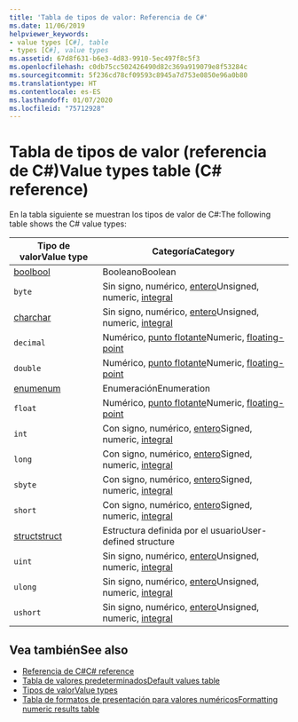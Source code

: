 ```yaml
---
title: 'Tabla de tipos de valor: Referencia de C#'
ms.date: 11/06/2019
helpviewer_keywords:
- value types [C#], table
- types [C#], value types
ms.assetid: 67d8f631-b6e3-4d83-9910-5ec497f8c5f3
ms.openlocfilehash: c0db75cc502426490d82c369a919079e8f53284c
ms.sourcegitcommit: 5f236cd78cf09593c8945a7d753e0850e96a0b80
ms.translationtype: HT
ms.contentlocale: es-ES
ms.lasthandoff: 01/07/2020
ms.locfileid: "75712928"
---
```

# <a name="value-types-table-c-reference"></a><span data-ttu-id="962d5-102">Tabla de tipos de valor (referencia de C#)</span><span class="sxs-lookup"><span data-stu-id="962d5-102">Value types table (C# reference)</span></span>

<span data-ttu-id="962d5-103">En la tabla siguiente se muestran los tipos de valor de C#:</span><span class="sxs-lookup"><span data-stu-id="962d5-103">The following table shows the C# value types:</span></span>

|<span data-ttu-id="962d5-104">Tipo de valor</span><span class="sxs-lookup"><span data-stu-id="962d5-104">Value type</span></span>|<span data-ttu-id="962d5-105">Categoría</span><span class="sxs-lookup"><span data-stu-id="962d5-105">Category</span></span>|
|----------------|--------------|
|[<span data-ttu-id="962d5-106">bool</span><span class="sxs-lookup"><span data-stu-id="962d5-106">bool</span></span>](../builtin-types/bool.md)|<span data-ttu-id="962d5-107">Booleano</span><span class="sxs-lookup"><span data-stu-id="962d5-107">Boolean</span></span>|
|`byte`|<span data-ttu-id="962d5-108">Sin signo, numérico, [entero](../builtin-types/integral-numeric-types.md)</span><span class="sxs-lookup"><span data-stu-id="962d5-108">Unsigned, numeric, [integral](../builtin-types/integral-numeric-types.md)</span></span>|
|[<span data-ttu-id="962d5-109">char</span><span class="sxs-lookup"><span data-stu-id="962d5-109">char</span></span>](../builtin-types/char.md)|<span data-ttu-id="962d5-110">Sin signo, numérico, [entero](../builtin-types/integral-numeric-types.md)</span><span class="sxs-lookup"><span data-stu-id="962d5-110">Unsigned, numeric, [integral](../builtin-types/integral-numeric-types.md)</span></span>|
|`decimal`|<span data-ttu-id="962d5-111">Numérico, [punto flotante](../builtin-types/floating-point-numeric-types.md)</span><span class="sxs-lookup"><span data-stu-id="962d5-111">Numeric, [floating-point](../builtin-types/floating-point-numeric-types.md)</span></span>|
|`double`|<span data-ttu-id="962d5-112">Numérico, [punto flotante](../builtin-types/floating-point-numeric-types.md)</span><span class="sxs-lookup"><span data-stu-id="962d5-112">Numeric, [floating-point](../builtin-types/floating-point-numeric-types.md)</span></span>|
|[<span data-ttu-id="962d5-113">enum</span><span class="sxs-lookup"><span data-stu-id="962d5-113">enum</span></span>](../builtin-types/enum.md)|<span data-ttu-id="962d5-114">Enumeración</span><span class="sxs-lookup"><span data-stu-id="962d5-114">Enumeration</span></span>|
|`float`|<span data-ttu-id="962d5-115">Numérico, [punto flotante](../builtin-types/floating-point-numeric-types.md)</span><span class="sxs-lookup"><span data-stu-id="962d5-115">Numeric, [floating-point](../builtin-types/floating-point-numeric-types.md)</span></span>|
|`int`|<span data-ttu-id="962d5-116">Con signo, numérico, [entero](../builtin-types/integral-numeric-types.md)</span><span class="sxs-lookup"><span data-stu-id="962d5-116">Signed, numeric, [integral](../builtin-types/integral-numeric-types.md)</span></span>|
|`long`|<span data-ttu-id="962d5-117">Con signo, numérico, [entero](../builtin-types/integral-numeric-types.md)</span><span class="sxs-lookup"><span data-stu-id="962d5-117">Signed, numeric, [integral](../builtin-types/integral-numeric-types.md)</span></span>|
|`sbyte`|<span data-ttu-id="962d5-118">Con signo, numérico, [entero](../builtin-types/integral-numeric-types.md)</span><span class="sxs-lookup"><span data-stu-id="962d5-118">Signed, numeric, [integral](../builtin-types/integral-numeric-types.md)</span></span>|
|`short`|<span data-ttu-id="962d5-119">Con signo, numérico, [entero](../builtin-types/integral-numeric-types.md)</span><span class="sxs-lookup"><span data-stu-id="962d5-119">Signed, numeric, [integral](../builtin-types/integral-numeric-types.md)</span></span>|
|[<span data-ttu-id="962d5-120">struct</span><span class="sxs-lookup"><span data-stu-id="962d5-120">struct</span></span>](struct.md)|<span data-ttu-id="962d5-121">Estructura definida por el usuario</span><span class="sxs-lookup"><span data-stu-id="962d5-121">User-defined structure</span></span>|
|`uint`|<span data-ttu-id="962d5-122">Sin signo, numérico, [entero](../builtin-types/integral-numeric-types.md)</span><span class="sxs-lookup"><span data-stu-id="962d5-122">Unsigned, numeric, [integral](../builtin-types/integral-numeric-types.md)</span></span>|
|`ulong`|<span data-ttu-id="962d5-123">Sin signo, numérico, [entero](../builtin-types/integral-numeric-types.md)</span><span class="sxs-lookup"><span data-stu-id="962d5-123">Unsigned, numeric, [integral](../builtin-types/integral-numeric-types.md)</span></span>|
|`ushort`|<span data-ttu-id="962d5-124">Sin signo, numérico, [entero](../builtin-types/integral-numeric-types.md)</span><span class="sxs-lookup"><span data-stu-id="962d5-124">Unsigned, numeric, [integral](../builtin-types/integral-numeric-types.md)</span></span>|

## <a name="see-also"></a><span data-ttu-id="962d5-125">Vea también</span><span class="sxs-lookup"><span data-stu-id="962d5-125">See also</span></span>

- [<span data-ttu-id="962d5-126">Referencia de C#</span><span class="sxs-lookup"><span data-stu-id="962d5-126">C# reference</span></span>](../index.md)
- [<span data-ttu-id="962d5-127">Tabla de valores predeterminados</span><span class="sxs-lookup"><span data-stu-id="962d5-127">Default values table</span></span>](default-values-table.md)
- [<span data-ttu-id="962d5-128">Tipos de valor</span><span class="sxs-lookup"><span data-stu-id="962d5-128">Value types</span></span>](value-types.md)
- [<span data-ttu-id="962d5-129">Tabla de formatos de presentación para valores numéricos</span><span class="sxs-lookup"><span data-stu-id="962d5-129">Formatting numeric results table</span></span>](formatting-numeric-results-table.md)
